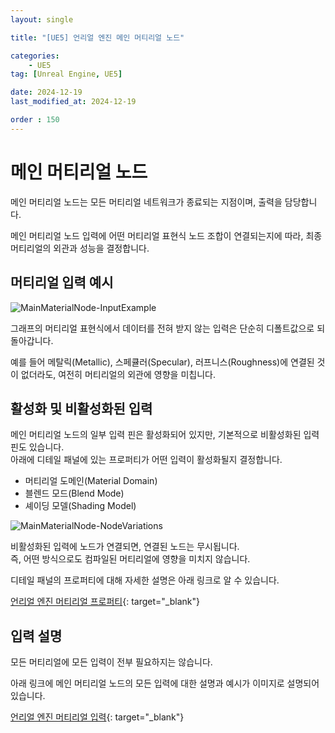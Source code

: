 ```yaml
---
layout: single

title: "[UE5] 언리얼 엔진 메인 머티리얼 노드"

categories:
    - UE5
tag: [Unreal Engine, UE5]

date: 2024-12-19
last_modified_at: 2024-12-19

order : 150
---
```


# 메인 머티리얼 노드

메인 머티리얼 노드는 모든 머티리얼 네트워크가 종료되는 지점이며, 출력을 담당합니다.

메인 머티리얼 노드 입력에 어떤 머티리얼 표현식 노드 조합이 연결되는지에 따라, 최종 머티리얼의 외관과 성능을 결정합니다.

## 머티리얼 입력 예시

![MainMaterialNode-InputExample]({{site.url}}/images/ue5/ue5/2024-12-18-MainMaterialNode/MainMaterialNode-InputExample.PNG)

그래프의 머티리얼 표현식에서 데이터를 전혀 받지 않는 입력은 단순히 디폴트값으로 되돌아갑니다.

예를 들어 메탈릭(Metallic), 스페큘러(Specular), 러프니스(Roughness)에 연결된 것이 없더라도, 여전히 머티리얼의 외관에 영향을 미칩니다.

## 활성화 및 비활성화된 입력

메인 머티리얼 노드의 일부 입력 핀은 활성화되어 있지만, 기본적으로 비활성화된 입력 핀도 있습니다.  
아래에 디테일 패널에 있는 프로퍼티가 어떤 입력이 활성화될지 결정합니다.

+ 머티리얼 도메인(Material Domain)
+ 블렌드 모드(Blend Mode)
+ 셰이딩 모델(Shading Model)

![MainMaterialNode-NodeVariations]({{site.url}}/images/ue5/ue5/2024-12-18-MainMaterialNode/MainMaterialNode-NodeVariations.PNG)

비활성화된 입력에 노드가 연결되면, 연결된 노드는 무시됩니다.  
즉, 어떤 방식으로도 컴파일된 머티리얼에 영향을 미치지 않습니다.

디테일 패널의 프로퍼티에 대해 자세한 설명은 아래 링크로 알 수 있습니다.

[언리얼 엔진 머티리얼 프로퍼티](https://dev.epicgames.com/documentation/ko-kr/unreal-engine/unreal-engine-material-properties){: target="_blank"}

## 입력 설명

모든 머티리얼에 모든 입력이 전부 필요하지는 않습니다.

아래 링크에 메인 머티리얼 노드의 모든 입력에 대한 설명과 예시가 이미지로 설명되어있습니다.

[언리얼 엔진 머티리얼 입력](https://dev.epicgames.com/documentation/ko-kr/unreal-engine/material-inputs-in-unreal-engine){: target="_blank"}